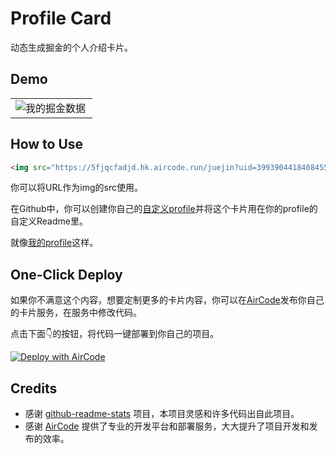 # Profile Card

动态生成掘金的个人介绍卡片。

## Demo

<table>
  <tr>
    <td><img src="https://5fjqcfadjd.hk.aircode.run/juejin?uid=3993904418408455&hide_border=true" alt="我的掘金数据" style="zoom:100%;" align="left"/></td>
  </tr>
</table>


## How to Use

```html
<img src="https://5fjqcfadjd.hk.aircode.run/juejin?uid=3993904418408455&hide_border=true" alt="我的掘金数据" style="zoom:100%;" align="left"/>
```

你可以将URL作为img的src使用。

在Github中，你可以创建你自己的[自定义profile](https://docs.github.com/en/account-and-profile/setting-up-and-managing-your-github-profile/customizing-your-profile/managing-your-profile-readme)并将这个卡片用在你的profile的自定义Readme里。

就像[我的profile](https://github.com/akira-cn)这样。

## One-Click Deploy

如果你不满意这个内容，想要定制更多的卡片内容，你可以在[AirCode](https://aircode.io)发布你自己的卡片服务，在服务中修改代码。

点击下面👇的按钮，将代码一键部署到你自己的项目。

[![Deploy with AirCode](https://vercel.com/button)](https://aircode.io/dashboard?share_shareId=eh4pwat5qg&share_name=juejin%20user%20state&share_runtime=node/v16)

## Credits

- 感谢 [github-readme-stats](https://github.com/anuraghazra/github-readme-stats) 项目，本项目灵感和许多代码出自此项目。
- 感谢 [AirCode](https://aircode.io) 提供了专业的开发平台和部署服务，大大提升了项目开发和发布的效率。
